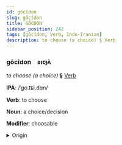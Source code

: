 ```yaml
---
id: gôcîdon
slug: gôcîdon
title: GÔCDON
sidebar_position: 242
tags: [gôcîdon, Verb, Indo-Iranian]
description: to choose (a choice) § Verb
---
```


### gôcîdon&emsp;<span kind="abugida">ꜿıꞇɟʌ̃</span>

*to choose (a choice)* **§** [Verb](../../tags/Verb)

**IPA**: /ˈgo.t͡ɕi.dɑn/

**Verb**: to choose

**Noun**: a choice/decision

**Modifier**: choosable

<details>
    <summary>Origin</summary>
    Persian گزیدن gozidan [ɡ̥o.ziː.d̪ǽn]<br/>
    <em>Indo-Iranian Language Family</em>
</details>